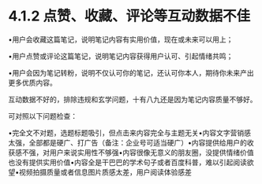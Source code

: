 # 4.1.2 点赞、收藏、评论等互动数据不佳

•用户会收藏这篇笔记，说明笔记内容有实用价值，现在或未来可以用上；

•用户点赞或评论这篇笔记，说明笔记内容获得用户认可、引起情绪共鸣；

•用户会因为笔记转粉，说明不仅认可你的笔记，还认可你本人，期待你未来产出更多优质内容。

互动数据不好的，排除违规和玄学问题，十有八九还是因为笔记内容质量不够好。

可对照以下问题检查：

•完全文不对题，选题标题吸引，但点击来内容完全与主题无关•内容文字营销感太强，全部都是硬广、打广告（备注：企业号可适当硬广）•内容提供给用户的收获感不强，对用户来说实用性不够强•内容很像无意义的朋友圈，没提供情绪价值也没有提供实用价值•内容全是干巴巴的学术句子或者百度科普，难以引起阅读欲望•视频拍摄质量或者信息图片质感太差，用户阅读体验感差
